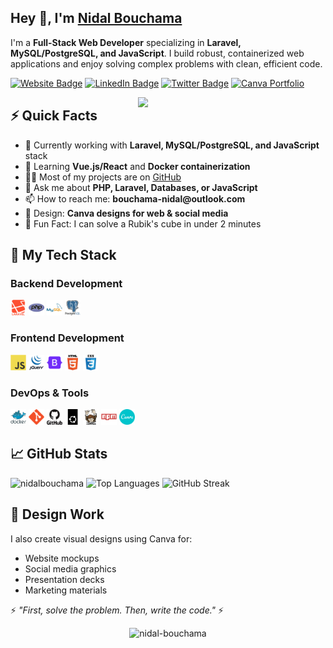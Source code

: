 <h2>Hey 👋, I'm <a href="https://github.com/nidal-bouchama">Nidal Bouchama</a></h2>
<p>I'm a <strong>Full-Stack Web Developer</strong> specializing in <strong>Laravel, MySQL/PostgreSQL, and JavaScript</strong>. I build robust, containerized web applications and enjoy solving complex problems with clean, efficient code.</p>

<p>
  <a href="https://nidalbouchama.com"><img src="https://img.shields.io/badge/-nidalbouchama.com-4E69C8?style=flat-square&amp;labelColor=4E69C8&amp;logo=Firefox&amp;link=https://nidalbouchama.com" alt="Website Badge"></a>
  <a href="https://www.linkedin.com/in/nidal-bouchama"><img src="https://img.shields.io/badge/-@nidalbouchama-0077B5?style=flat-square&amp;labelColor=0077B5&amp;logo=LinkedIn&amp;link=https://www.linkedin.com/in/nidalbouchama" alt="LinkedIn Badge"></a>
  <a href="https://x.com/Goat_nidal27"><img src="https://img.shields.io/badge/-@Goat_nidal27-1DA1F2?style=flat-square&amp;labelColor=1DA1F2&amp;logo=X&amp;link=https://x.com/Goat_nidal27" alt="Twitter Badge"></a>
  <a href="https://www.canva.com/design/DAF_XXXXXX/view"><img src="https://img.shields.io/badge/My%20Portfolio-%2300C4CC.svg?style=flat-square&logo=canva&logoColor=white" alt="Canva Portfolio"></a>
</p>

<img align="right" src="https://media.giphy.com/media/M9gbBd9nbDrOTu1Mqx/giphy.gif" width="300" style="color:white"/>

<h2>⚡️ Quick Facts</h2>
<ul>
  <li>🔭 Currently working with <strong>Laravel, MySQL/PostgreSQL, and JavaScript</strong> stack</li>
  <li>🌱 Learning <strong>Vue.js/React</strong> and <strong>Docker containerization</strong></li>
  <li>👨‍💻 Most of my projects are on <a href="https://github.com/nidal-bouchama">GitHub</a></li>
  <li>💬 Ask me about <strong>PHP, Laravel, Databases, or JavaScript</strong></li>
  <li>📫 How to reach me: <strong>bouchama-nidal@outlook.com</strong></li>
  <li>🎨 Design: <strong>Canva designs for web & social media</strong></li>
  <li>🎉 Fun Fact: I can solve a Rubik's cube in under 2 minutes</li>
</ul>

<h2>🚀 My Tech Stack</h2>

<h3>Backend Development</h3>
<p align="left">
  <img src="https://raw.githubusercontent.com/devicons/devicon/master/icons/laravel/laravel-plain-wordmark.svg" alt="laravel" width="25" height="25" />
  <img src="https://raw.githubusercontent.com/devicons/devicon/master/icons/php/php-original.svg" alt="php" width="25" height="25" />
  <img src="https://raw.githubusercontent.com/devicons/devicon/master/icons/mysql/mysql-original-wordmark.svg" alt="mysql" width="25" height="25" />
  <img src="https://raw.githubusercontent.com/devicons/devicon/master/icons/postgresql/postgresql-original-wordmark.svg" alt="postgresql" width="25" height="25" />
</p>

<h3>Frontend Development</h3>
<p align="left">
  <img src="https://raw.githubusercontent.com/devicons/devicon/master/icons/javascript/javascript-original.svg" alt="javascript" width="25" height="25" />
  <img src="https://raw.githubusercontent.com/devicons/devicon/master/icons/jquery/jquery-original-wordmark.svg" alt="jquery" width="25" height="25" />
  <img src="https://raw.githubusercontent.com/devicons/devicon/master/icons/bootstrap/bootstrap-plain.svg" alt="bootstrap" width="25" height="25" />
  <img src="https://raw.githubusercontent.com/devicons/devicon/master/icons/html5/html5-original-wordmark.svg" alt="html5" width="25" height="25" />
  <img src="https://raw.githubusercontent.com/devicons/devicon/master/icons/css3/css3-original-wordmark.svg" alt="css3" width="25" height="25" />
</p>

<h3>DevOps & Tools</h3>
<p align="left">
  <img src="https://raw.githubusercontent.com/devicons/devicon/master/icons/docker/docker-original-wordmark.svg" alt="docker" width="25" height="25" />
  <img src="https://raw.githubusercontent.com/devicons/devicon/master/icons/git/git-original.svg" alt="git" width="25" height="25" />
  <img src="https://raw.githubusercontent.com/devicons/devicon/master/icons/github/github-original-wordmark.svg" alt="github" width="25" height="25" />
  <img src="https://raw.githubusercontent.com/devicons/devicon/master/icons/ubuntu/ubuntu-plain.svg" alt="ubuntu" width="25" height="25" />
  <img src="https://raw.githubusercontent.com/devicons/devicon/master/icons/composer/composer-original.svg" alt="composer" width="25" height="25" />
  <img src="https://raw.githubusercontent.com/devicons/devicon/master/icons/npm/npm-original-wordmark.svg" alt="npm" width="25" height="25" />
  <img src="https://raw.githubusercontent.com/devicons/devicon/master/icons/canva/canva-original.svg" alt="canva" width="25" height="25" />
</p>

<h2>📈 GitHub Stats</h2>
<p>
  <img src="https://github-readme-stats.vercel.app/api?username=nidal-bouchama&show_icons=true&count_private=true&theme=radical" alt="nidalbouchama" />
  <img src="https://github-readme-stats.vercel.app/api/top-langs/?username=nidal-bouchama&layout=compact&theme=radical" alt="Top Languages" />
  <img src="https://github-readme-streak-stats.herokuapp.com/?user=nidal-bouchama&theme=radical" alt="GitHub Streak" />
</p>

<h2>🎨 Design Work</h2>
<p>I also create visual designs using Canva for:</p>
<ul>
  <li>Website mockups</li>
  <li>Social media graphics</li>
  <li>Presentation decks</li>
  <li>Marketing materials</li>
</ul>

<p>⚡ <em>"First, solve the problem. Then, write the code."</em> ⚡</p>

<div align="center">
  <img src="https://komarev.com/ghpvc/?username=nidal-bouchama&label=Profile%20views&color=0e75b6&style=flat" alt="nidal-bouchama" /> 
</div>

